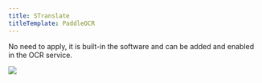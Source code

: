 ```yaml
---
title: STranslate
titleTemplate: PaddleOCR
---
```


No need to apply, it is built-in the software and can be added and enabled in the OCR service.

![](/img/ocr_paddleocr.gif)